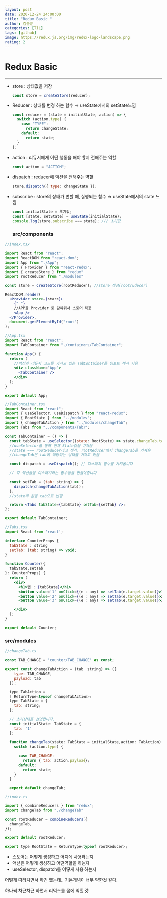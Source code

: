 ```yaml
---
layout: post
date: 2020-12-24 24:00:00
title: "Redux Basic "
author: 김동훈
categories: [TIL]
tags: [github]
image: https://redux.js.org/img/redux-logo-landscape.png
rating: 2
---
```


# Redux Basic

---

- store : 상태값을 저장

  ```jsx
  const store = createStore(reducer);
  ```

- Reducer : 상태를 변경 하는 함수 ⇒ useState에서의 setState느낌

  ```jsx
  const reducer = (state = initialState, action) => {
    switch (action.type) {
      case "TYPE":
        return changeState;
      default:
        return state;
    }
  };
  ```

- action : 리듀서에게 어떤 행동을 해야 할지 전해주는 역할

  ```jsx
  const action = "ACTIOM";
  ```

- dispatch : reducer에 액션을 전해주는 역할

  ```jsx
  store.dispatch({ type: changeState });
  ```

- subscribe : store의 상태가 변할 때, 실행되는 함수 ⇒ useState에서의 state 느낌

  ```jsx
  const initialState = 초기값;
  const [state, setState] = useState(initialState);
  console.log(store.subscribe === state); /// 초기값
  ```

  ### src/components

```jsx
//index.tsx

import React from "react";
import ReactDOM from "react-dom";
import App from "./App";
import { Provider } from "react-redux";
import { createStore } from "redux";
import rootReducer from "./modules";

const store = createStore(rootReducer); //store 생성(rootrudecer)

ReactDOM.render(
  <Provider store={store}>
    {" "}
    //APP을 Provider 로 감싸줘서 스토어 적용
    <App />
  </Provider>,
  document.getElementById("root")
);
```

```jsx
//App.tsx
import React from "react";
import TabContainer from "./containers/TabContainer";

function App() {
  return (
    //액션과 리듀서 코드를 가지고 있는 TabContainer를 임포트 해서 사용
    <div className="App">
      <TabContainer />
    </div>
  );
}

export default App;
```

```jsx
//TabContainer.tsx
import React from "react";
import { useSelector, useDispatch } from "react-redux";
import { RootState } from "../modules";
import { changeTabAction } from "../modules/changeTab";
import Tabs from "../components/Tabs";

const TabContainer = () => {
  const tabState = useSelector((state: RootState) => state.changeTab.tab);
  //useSelector를 통해 현재 State값을 가져옴
  //state === rootReducer라고 생각, rootReducer에서 changeTab을 가져옴
  //changeTab은 tab에 해당하는 상태를 가지고 있음

  const dispatch = useDispatch(); // 디스패치 함수를 가져옵니다

  // 각 액션들을 디스패치하는 함수들을 만들어줍니다

  const setTab = (tab: string) => {
    dispatch(changeTabAction(tab));
  };
  //state의 값을 tab으로 변경

  return <Tabs tabState={tabState} setTab={setTab} />;
};

export default TabContainer;
```

```jsx
//Tabs.tsx
import React from 'react';

interface CounterProps {
  tabState : string
  setTab: (tab: string) => void;
}

function Counter({
  tabState,setTab
}: CounterProps) {
  return (
    <div>
      <h1>탭 : {tabState}</h1>
      <button value='1' onClick={(e : any) => setTab(e.target.value)}>1번탭</button>
      <button value='2' onClick={(e : any) => setTab(e.target.value)}>2번탭</button>
      <button value='3' onClick={(e : any) => setTab(e.target.value)}>3번탭</button>

    </div>
  );
}

export default Counter;
```

### src/modules

```jsx
//changeTab.ts

const TAB_CHANGE = 'counter/TAB_CHANGE' as const;

export const changeTabAction = (tab: string) => ({
    type: TAB_CHANGE,
    payload: tab
  });

  type TabAction =
  | ReturnType<typeof changeTabAction>;
  type TabState = {
    tab: string;
  };

  // 초기상태를 선언합니다.
  const initialState: TabState = {
    tab: '1'
  };

  function changeTab(state: TabState = initialState,action: TabAction): TabState {
    switch (action.type) {

      case TAB_CHANGE:
        return { tab: action.payload};
      default:
        return state;
    }
  }

  export default changeTab;
```

```jsx
//index.ts

import { combineReducers } from "redux";
import changeTab from "./changeTab";

const rootReducer = combineReducers({
  changeTab,
});

export default rootReducer;

export type RootState = ReturnType<typeof rootReducer>;
```

- 스토어는 어떻게 생성하고 어디에 사용하는지
- 액션은 어떻게 생성하고 어떤역할을 하는지
- useSelector, dispatch를 어떻게 사용 하는지

어떻게 따라치면서 하긴 했는데.. 기본개념이 너무 약한것 같다.

하나씩 차근차근 하면서 리덕스를 몸에 익힐 것!
